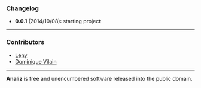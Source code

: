 ### Changelog

* **0.0.1** (2014/10/08): starting project

* * *

### Contributors

* [Leny](http://leny.me)
* [Dominique Vilain](http://www.web-artisan.be)

* * * 

**Analiz** is free and unencumbered software released into the public domain.
